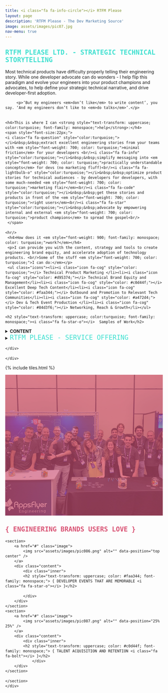 ```yaml
---
title: <i class="fa fa-info-circle"></i> RTFM Please
layout: page
description: 'RTFM Please - The Dev Marketing Source'
image: assets/images/pic07.jpg
nav-menu: true
---
```


<!-- Main -->
<div id="main">

<!-- One -->
<section id="one">
	<div class="inner">
			<h2 style="text-transform: uppercase; color:turquoise; font-family: monospace;"><i class="fa fa-hand-scissors-o"></i>  RTFM Please Ltd. - Strategic Technical Storytelling</h2>
            <div class="box">
         <p>Most technical products have difficulty properly telling their engineering story. While one developer advocate can do wonders - I help flip this paradigm and evolve your engineers into your product champions and advocates, to help define your strategic technical narrative, and  drive developer-first adoption.</p>

		 <p>‘But my engineers <em>don’t like</em> to write content’, you say. ‘And my engineers don’t like to <em>do talks</em>’.</p>

        
    <h4>This is where I can <strong style="text-transform: uppercase; color:turquoise; font-family: monospace;">help</strong>:</h4>
    <span style="font-size:22px;">
    <i class="fa fa-question" style="color:turquoise;"></i>&nbsp;&nbsp;extract excellent engineering stories from your teams with <em style="font-weight: 700; color: turquoise;">minimal friction</em> for your developers <br/><i class="fa fa-info" style="color:turquoise;"></i>&nbsp;&nbsp;simplify messaging into <em style="font-weight: 700; color: turquoise;">practically understandable concepts</em> for devs (no marketing fluff)<br/><i class="fa fa-lightbulb-o" style="color:turquoise;"></i>&nbsp;&nbsp;optimize product stories for technical audiences - by developers for developers, with some much-needed <em style="font-weight: 700; color: turquoise;">marketing flair</em><br/><i class="fa fa-code" style="color:turquoise;"></i>&nbsp;&nbsp;get these stories and products in front of the <em style="font-weight: 700; color: turquoise;">right users</em><br/><i class="fa fa-star" style="color:turquoise;"></i>&nbsp;&nbsp;advocate by empowering internal and external <em style="font-weight: 700; color: turquoise;">product champions</em> to spread the gospel<br/>
     </span>

	<hr/>
	 <h4>How does it <em style="font-weight: 900; font-family: monospace; color: turquoise;">work?</em></h4>
	 <p>I can provide you with the content, strategy and tools to create engineering brand equity, and accelerate adoption of technology products. <br/>Some of the stuff <em style="font-weight: 700; color: turquoise;">I can do:</em></p>
	 <ul class="icons"><li><i class="icon fa-cog" style="color: turquoise;"></i> Technical Product Marketing </li><li><i class="icon fa-cog" style="color: #d95374;"></i> Technical Brand Equity and Management</li><li><i class="icon fa-cog" style="color: #c0d44f;"></i> Excellent Deep Tech Content</li><li><i class="icon fa-cog" style="color: #faa344;"></i> Outbound and Promotion to Relevant Tech Communities</li><li><i class="icon fa-cog" style="color: #a472d4;"></i> Dev & Tech Event Production </li><li><i class="icon fa-cog" style="color: #84d3f6;"></i> Networking, Reach & Growth</li></ul>

   </div>

   <div class="box">

	<h2 style="text-transform: uppercase; color:turquoise; font-family: monospace;"><i class="fa fa-star-o"></i>  Samples of Work</h2>

   <details><summary><strong>CONTENT</strong></summary>
   <br/>
				<p>Highlights of content extracted <em style="font-weight: 700; color: turquoise;">from</em> engineers:</p>
				<ul>
				<li><a href="https://medium.com/appsflyer/salting-your-spark-to-scale-e6f1c87dd18" target="_blank">Salting Your Spark to Scale</a></li>
				<li><a href="https://www.infoq.com/articles/api-gateway-clojure-golang/" target="_blank">Rewriting an API Gateway Service from Clojure to Golang: AppsFlyer Experience Report</a></li>
				<li><a href="https://snyk.io/open-source-security/" target="_blank">The State of Open Source Security 2020</a></li>
				<li><a href="https://thenewstack.io/how-to-achieve-ironclad-serverless-security/" target="_blank">How to Achieve Ironclad Serverless Security</a></li>
					</ul>

				<p>Snapshot of content edited <em style="font-weight: 700; color: turquoise;">with</em> engineers:</p>
				<ul>
				<li><a href="https://devops.com/designing-engineering-teams-for-scale/" target="_blank">Designing Engineering Teams for Scale</a></li>
				<li><a href="https://medium.com/appsflyer/three-tips-for-managing-technical-debt-while-maintaining-developer-velocity-and-sanity-f3d4a080052c" target="_blank">Translation from Hebrew: Three Tips for Managing Technical Debt: While Maintaining Developer Velocity (and Sanity)</a></li>
				<li><a href="https://www.infoq.com/articles/applied-probability-unstructured-events-theta-sketches/" target="_blank">Applied Probability - Counting Large Set of Unstructured Events with Theta Sketches</a></li>
				<li><a href="https://medium.com/appsflyer/repl-based-debugging-in-clojure-278fb468a33" target="_blank">REPL Based Debugging in Clojure</a></li>
				<li><a href="https://medium.com/appsflyer/how-appsflyer-uses-apache-airflow-to-run-over-3-5k-daily-jobs-and-more-683106cb24fc" target="_blank">How AppsFlyer uses Apache Airflow to run more than 3.5k daily jobs</a></li>
					</ul>

				<p style="font-weight: 700; color: turquoise;">Content curation:</p>
				<p>Influencer Blog Post Series - Curation & Editing: <a href="https://devseccon.com/secadvent-2020" target="_blank"><span style="font-weight: 700; color: turquoise;">SecAdvent 2020</span></a></p>


				Some seeded podcast opportunities:<br/>		
				<a href="https://devchat.tv/js-jabber/jsj-456-developer-first-security-and-security-tooling-for-developers-with-liran-tal-brian-vermeer/" target="_blank">Javascript Jabber&nbsp;</a> <i class="icon fa-cog" style="color: turquoise;"></i> <a href="https://www.jonobacon.com/2020/07/14/alyssa-miller-from-snyk-on-the-state-of-open-source-security/" target="_blank">&nbsp;Conversations with Bacon&nbsp;</a> <i class="icon fa-cog" style="color: #d95374;"></i> <a href="https://www.arresteddevops.com/state-of-open-source-security/" target="_blank">&nbsp;Arrested DevOps&nbsp;</a> <i class="icon fa-cog" style="color: #c0d44f;"></i> <a href="https://www.reversim.com/2020/11/398-with-danny-grander-from-snyk.html" target="_blank">&nbsp;Reversim [HEB]&nbsp;</a> <i class="icon fa-cog" style="color: #a472d4;"></i> <a href="https://opensourcesecuritypodcast.libsyn.com/episode-205-the-state-of-open-source-security-with-alyssa-miller-from-snyk" target="_blank">&nbsp;The Open Source Security Podcast&nbsp;</a> <i class="icon fa-cog" style="color: #84d3f6;"></i> <a href="hhttps://www.pageittothelimit.com/dependency-security-with-liran-tal/" target="_blank">&nbsp;Page it to the Limit</a>
				<br/>
				<br/>
				</details>

				<details><summary><strong>EVENTS</strong></summary>
				<ul>
				<li><span style="font-weight: 700; color: turquoise;">Speaker & Talk Database:&nbsp;</span><a href="https://github.com/AppsFlyer/engineering-org-resources" target="_blank">&nbsp;AppsFlyer Sample</a></li>
				<li><span style="font-weight: 700; color: turquoise;">Hackathon Production:&nbsp;</span> <i class="icon fa-link" style="color: #c0d44f;"></i><a href="https://hackweek.dev" target="_blank">&nbsp;Hackathon Website&nbsp;</a> <i class="icon fa-play" style="color: #c0d44f;"></i> <a href="https://www.youtube.com/watch?v=j6g9Ea38EtI" target="_blank">&nbsp;Hackathon Post-Event Video</a></li>
				<li><span style="font-weight: 700; color: turquoise;">Event Production:</span><a href="https://devopsdaystlv.com" target="_blank">&nbsp;DevOpsDays TLV&nbsp;</a> <i class="icon fa-cog" style="color: #faa344;"></i> <a href="https://cloudnativeisrael.com" target="_blank">&nbsp;Cloud Native Day Tel Aviv&nbsp;</a> <i class="icon fa-cog" style="color: #d95374;"></i> &nbsp;<a href="https://statscraft.org.il" target="_blank">Statscraft&nbsp;</a> <i class="icon fa-cog" style="color: #c0d44f;"></i>  <a href="https://tlvcommunity.dev" target="_blank">&nbsp;Community Summit TLV&nbsp;</a> <i class="icon fa-cog" style="color: #a472d4;"></i> <a href="https://www.devseccon.com/pf/devseccon24-2020/" target="_blank">&nbsp;DevSecCon24</a></li>
				</ul>

				Snapshot of Top-Tier Speaking Opportunities:
				<ul>
				<li><span style="font-weight: 700; color: turquoise;">Technology-Specific Events:</span><a href="https://videos.confluent.io/watch/6KNS8GhQZ5EhKFC2iwz8uW" target="_blank">&nbsp;Kafka Summit&nbsp;</a> <i class="icon fa-cog" style="color: #faa344"></i> <a href="https://www.youtube.com/watch?v=z_6tVRCyJxs" target="_blank">&nbsp;Gitlab Commit&nbsp;</a> <i class="icon fa-cog" style="color: #d95374;"></i> &nbsp;<a href="https://www.youtube.com/watch?v=kul9MTB0niE" target="_blank">SwampUP&nbsp;</a> <i class="icon fa-cog" style="color: #c0d44f;"></i>  <a href="https://www.youtube.com/watch?v=9MzaGFdPfg4&list=PLTGtoghhCRrWLvMGAED5n-haDnNOW8eec&index=18" target="_blank">&nbsp;AWS RE:Invent&nbsp;</a> <i class="icon fa-cog" style="color: #a472d4;"></i> &nbsp;Google Cloud Summit - Keynote</li>

				<li><span style="font-weight: 700; color: turquoise;">Leading Industry Events:</span><a href="https://www.youtube.com/watch?v=HKRJZVjYW4Q&list=PLTGtoghhCRrWLvMGAED5n-haDnNOW8eec&index=17" target="_blank">&nbsp;Velocity &nbsp;</a> <i class="icon fa-cog" style="color: #faa344"></i> <a href="https://www.youtube.com/watch?v=tjjeaCtsw_M&list=PLTGtoghhCRrWLvMGAED5n-haDnNOW8eec&index=16" target="_blank">&nbsp;Strata Data&nbsp;</a> <i class="icon fa-cog" style="color: #d95374;"></i> &nbsp;<a href="https://www.youtube.com/watch?v=F4TUYdjfvsc&list=PLTGtoghhCRrWLvMGAED5n-haDnNOW8eec&index=8" target="_blank">Devoxx [Workshop]&nbsp;</a> <i class="icon fa-cog" style="color: #c0d44f;"></i>  <a href="https://www.youtube.com/watch?v=_c6kSKrhTz8&list=PLTGtoghhCRrWLvMGAED5n-haDnNOW8eec&index=10" target="_blank">&nbsp;Devoxx [Talk]&nbsp;</a> <i class="icon fa-cog" style="color: #a472d4;"></i><a href="https://www.youtube.com/watch?v=aSceJNfIARc" target="_blank"> &nbsp;Codemotion</a></li>

				<li><span style="font-weight: 700; color: turquoise;">Ecosystem Specific Events:</span><a href="https://www.youtube.com/watch?v=asqgKaUMXq0" target="_blank">&nbsp;ReactNext &nbsp;</a> <i class="icon fa-cog" style="color: #faa344"></i> <a href="https://www.youtube.com/watch?v=vUEKL8zekXc" target="_blank">&nbsp;GoLab&nbsp;</a> <i class="icon fa-cog" style="color: #d95374;"></i> &nbsp;<a href="https://www.youtube.com/watch?v=cc9NJSf0hfc" target="_blank">Gophercon TLV&nbsp;</a> <i class="icon fa-cog" style="color: #c0d44f;"></i>  <a href="https://www.youtube.com/watch?v=VgROF_J9ypU&list=PLTGtoghhCRrWLvMGAED5n-haDnNOW8eec&index=12" target="_blank">&nbsp;Clojure Conferences</a> [MANY - ONE SAMPLE]&nbsp; </li>

				<li><span style="font-weight: 700; color: turquoise;">Leading Israeli Events:</span><a href="https://www.youtube.com/watch?v=Fg1SJufaHOs" target="_blank">&nbsp;DevOpsDays &nbsp;</a> <i class="icon fa-cog" style="color: #faa344"></i> <a href="https://www.youtube.com/watch?v=Wq0i7VD7-ug" target="_blank">&nbsp;Cloud Native & OSS Day&nbsp;</a> <i class="icon fa-cog" style="color: #d95374;"></i> &nbsp;<a href="https://www.youtube.com/watch?v=aejjRzjGYOE" target="_blank">Reversim&nbsp;</a></li>				
				</ul>



				</details>

				<details><summary><strong>BRANDING & MESSAGING</strong></summary>
				<li><span style="font-weight: 700; color: turquoise;">Messaging and Other Projects:</span><a href="https://www.pagerduty.com/integrations/jovianx/" target="_blank">&nbsp;Jovian<sup>X</sup> and PagerDuty Integration &nbsp;</a> <i class="icon fa-cog" style="color: #faa344"></i> <a href="https://cloud.google.com/customers/appsflyer" target="_blank">&nbsp;Google Cloud Case Study&nbsp;</a> <i class="icon fa-cog" style="color: #d95374;"></i> &nbsp;<a href="https://medium.com/appsflyer/appsflyer-engineering-in-numbers-wrapping-up-2019-25ab4888fc09" target="_blank">AppsFlyer Infographic&nbsp;</a></li>

				<li><span style="font-weight: 700; color: turquoise;">Github Pages & Sites:</span><a href="https://appsflyer.github.io" target="_blank">&nbsp;AppsFlyer &nbsp;</a> <i class="icon fa-cog" style="color: #faa344"></i> <a href="https://cloudify-cosmo.github.io" target="_blank">&nbsp;Cloudify&nbsp;</a> <i class="icon fa-cog" style="color: #d95374;"></i> &nbsp;<a href="https://tlvcommunity.dev" target="_blank">TLV Community&nbsp;</a></li>

				</details>
				<br/>
				<h4 style="text-transform: uppercase; color:turquoise; font-family: monospace;"> <i class="icon fa-plug" style="color: #ffffff"></i>&nbsp;MY MEETUP GROUPS</h4>
				<a href="https://www.meetup.com/devops-in-israel/" target="_blank">&nbsp;DevOps IL &nbsp;</a> <i class="icon fa-cog" style="color: #faa344"></i> <a href="https://www.meetup.com/cloud-native-oss" target="_blank">&nbsp;Cloud Native & OSS IL&nbsp;</a> <i class="icon fa-cog" style="color: #d95374;"></i> &nbsp;<a href="https://www.meetup.com/statscraft/" target="_blank">Statscraft&nbsp;</a> <i class="icon fa-cog" style="color: #c0d44f;"></i> <a href="https://www.meetup.com/Cloud-Online-Meetup" target="_blank">&nbsp;Cloud Online Meetup&nbsp;</a> <i class="icon fa-cog" style="color: #a472d4;"></i><a href="https://www.meetup.com/DevRel/" target="_blank">&nbsp;DevRel IL&nbsp;</a>




   </div>



<div class="box">
			<details><summary><span style="text-transform: uppercase; color:turquoise; font-family: monospace; font-size: 1.5em;"><i class="fa fa-cog"></i>  RTFM Please - Service Offering</span></summary>
<br/>

<table style="overflow-x:auto;>
		<thead>
			<tr>
				<th>Service Type</th>
				<th>Description</th>
				<th>Pricing Scheme</th>
			</tr>
		</thead>
		<tbody>
			<tr>
				<td><strong style="color: turquoise;">Bundles</strong></td>
				<td>Starting at 10-Hour Packages (Up to 40-Hours)</td>
				<td>Based on daily fee.</td>
			</tr>
			<tr>
				<td><strong style="color: turquoise;">Projects</strong></td>
				<td>Specific time-based project - event, hackathon, other production</td>
				<td>Based on scope of work.</td>
			</tr>
			<tr>
				<td><strong style="color: turquoise;">Workshops</strong></td>
				<td> <strong>For your internal employees:</strong> marketers, founders, HR (or whoever else might be interested) - a diversity of workshops on how to do it yourselves, refining your message and pitch, building powerful engineering brands.</td>
				<td>Fixed Price - Up to 10 Participants</td>
			</tr>
			<tr>
				<td><strong style="color: turquoise;">Long-Term Work</strong></td>
				<td>Commitment to at least half-year cycles of ongoing work. </td>
				<td>Retainer</td>
			</tr>
			<tr>
				<td><strong style="color: turquoise;">Power Surge</strong></td>
				<td><strong style="color: red;">DON'T PANIC!</strong> If you're overloaded before a launch, release or peak time of year, have an urgent deliverable or crisis and need more hands on deck - we'll drop everything and give you a hand.</td>
				<td>Based on scope & deadline</td>
			</tr>
		</tbody>
		 <!-- <tfoot>
			<tr>
				<td colspan="2"></td>
				<td>100.00</td>
			</tr>
		</tfoot> -->
	</table>
	</details>

	</div>

	</div>
</section>

<!-- Two -->

{% include tiles.html %}

<section id="two" class="spotlights">
	<section>
    <a href="#" class="image">
			<img src="assets/images/pic085.png" alt="" data-position="center center" />
		</a>
		<div class="content">
			<div class="inner">
                <h2 style="text-transform: uppercase; color: #d95374; font-family: monospace;"> { ENGINEERING BRANDS USERS LOVE <i class="fa fa-heart-o"></i> }</h2>
                </div>
                </div>	
	</section>

    <section>
		<a href="#" class="image">
			<img src="assets/images/pic086.png" alt="" data-position="top center" />
		</a>
		<div class="content">
			<div class="inner">
			<h2 style="text-transform: uppercase; color: #faa344; font-family: monospace;"> { DEVELOPER EVENTS THAT ARE MEMORABLE <i class="fa fa-star-o"></i> }</h2>

			</div>
		</div>
	</section>
    <section>
		<a href="#" class="image">
			<img src="assets/images/pic087.png" alt="" data-position="25% 25%" />
		</a>
		<div class="content">
			<div class="inner">
            <h2 style="text-transform: uppercase; color: #c0d44f; font-family: monospace;"> { TALENT ACQUISITION AND RETENTION <i class="fa fa-bolt"></i> }</h2>
            	</div>
		</div>
	</section>

	</section>
	</div>
	

				
<!-- End -->
